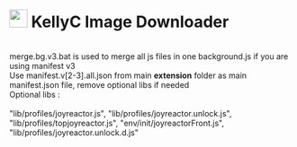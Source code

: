 <h1><img src="https://catface.ru/userfiles/media/udata_1544561629_uixtxchu.png" width="32"> KellyC Image Downloader</h1>
<br>
merge.bg.v3.bat is used to merge all js files in one background.js if you are using manifest v3 
<br>
Use manifest.v[2-3].all.json from main <b>extension</b> folder as main manifest.json file, remove optional libs if needed
<br>
Optional libs : <br><br>
"lib/profiles/joyreactor.js", "lib/profiles/joyreactor.unlock.js", "lib/profiles/topjoyreactor.js", "env/init/joyreactorFront.js", "lib/profiles/joyreactor.unlock.d.js"